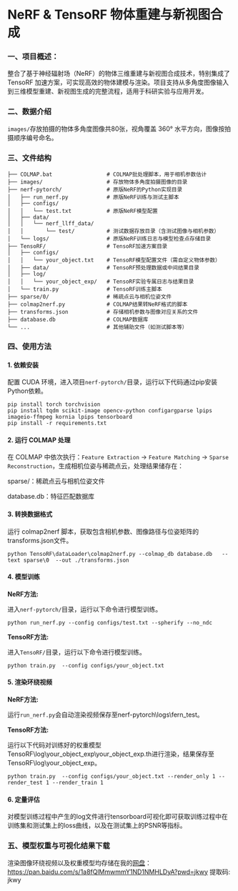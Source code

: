 # NeRF & TensoRF 物体重建与新视图合成

### 一、项目概述：
整合了基于神经辐射场（NeRF）的物体三维重建与新视图合成技术，特别集成了 TensoRF 加速方案，可实现高效的物体建模与渲染。项目支持从多角度图像输入到三维模型重建、新视图生成的完整流程，适用于科研实验与应用开发。

### 二、数据介绍
`images/`存放拍摄的物体多角度图像共80张，视角覆盖 360° 水平方向，图像按拍摄顺序编号命名。

### 三、文件结构
```
├── COLMAP.bat                 # COLMAP批处理脚本，用于相机参数估计
├── images/                    # 存放物体多角度拍摄图像的目录
├── nerf-pytorch/              # 原版NeRF的Python实现目录
│   ├── run_nerf.py            # 原版NeRF训练与测试主脚本
│   ├── configs/               
│   │   └── test.txt           # 原版NeRF模型配置
│   ├── data/                  
│   │   └── nerf_llff_data/    
│   │       └── test/          # 测试数据存放目录（含测试图像与相机参数）
│   └── logs/                  # 原版NeRF训练日志与模型检查点存储目录
├── TensoRF/                   # TensoRF加速方案目录
│   ├── configs/               
│   │   └── your_object.txt    # TensoRF模型配置文件（需自定义物体参数）
│   ├── data/                  # TensoRF预处理数据或中间结果目录
│   ├── log/                   
│   │   └── your_object_exp/   # TensoRF实验专属日志与结果目录
│   └── train.py               # TensoRF训练主脚本
├── sparse/0/                  # 稀疏点云与相机位姿文件
├── colmap2nerf.py             # COLMAP结果转NeRF格式的脚本
├── transforms.json            # 存储相机参数与图像对应关系的文件
├── database.db                # COLMAP数据库
└── ...                        # 其他辅助文件（如测试脚本等）
```

### 四、使用方法
#### 1. 依赖安装
配置 CUDA 环境，进入项目`nerf-pytorch/`目录，运行以下代码通过pip安装Python依赖。
```
pip install torch torchvision
pip install tqdm scikit-image opencv-python configargparse lpips imageio-ffmpeg kornia lpips tensorboard
pip install -r requirements.txt

```
#### 2. 运行 COLMAP 处理

在 COLMAP 中依次执行：`Feature Extraction` → `Feature Matching` → `Sparse Reconstruction`，生成相机位姿与稀疏点云，处理结果储存在：

sparse/：稀疏点云与相机位姿文件

database.db：特征匹配数据库

#### 3. 转换数据格式
运行 colmap2nerf 脚本，获取包含相机参数、图像路径与位姿矩阵的transforms.json文件。
```
python TensoRF\dataLoader\colmap2nerf.py --colmap_db database.db   --text sparse\0  --out ./transforms.json
```

#### 4. 模型训练

**NeRF方法:**

进入`nerf-pytorch/`目录，运行以下命令进行模型训练。
```
python run_nerf.py --config configs/test.txt --spherify --no_ndc
```

**TensoRF方法:**

进入`TensoRF/`目录，运行以下命令进行模型训练。
```
python train.py  --config configs/your_object.txt
```
#### 5. 渲染环绕视频
**NeRF方法:**

运行`run_nerf.py`会自动渲染视频保存至nerf-pytorch\logs\fern_test。

**TensoRF方法:**

运行以下代码对训练好的权重模型TensoRF\log\your_object_exp\your_object_exp.th进行渲染，结果保存至TensoRF\log\your_object_exp。

```
python train.py  --config configs/your_object.txt --render_only 1 --render_test 1 --render_train 1
```

#### 6. 定量评估

对模型训练过程中产生的log文件进行tensorboard可视化即可获取训练过程中在训练集和测试集上的loss曲线，以及在测试集上的PSNR等指标。


### 五、模型权重与可视化结果下载

渲染图像环绕视频以及权重模型均存储在我的[网盘](https://pan.baidu.com/s/1a8fQlMmwmmY1ND1NMHLDyA?pwd=jkwy)：https://pan.baidu.com/s/1a8fQlMmwmmY1ND1NMHLDyA?pwd=jkwy 提取码: jkwy